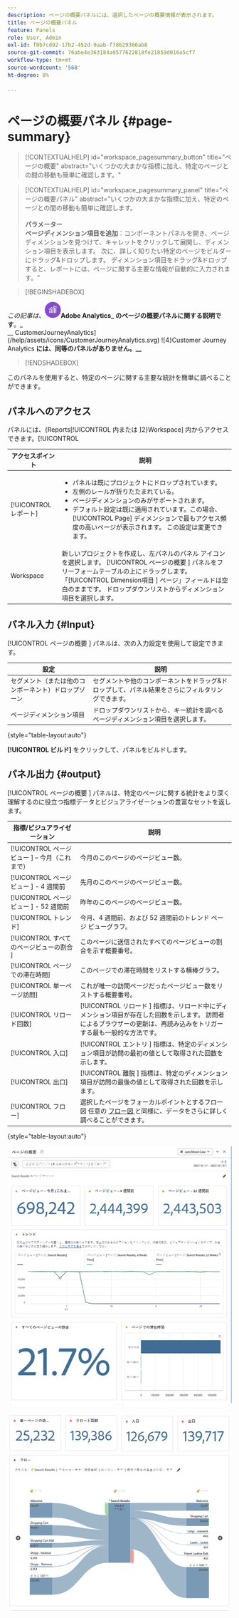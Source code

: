```yaml
---
description: ページの概要パネルには、選択したページの概要情報が表示されます。
title: ページの概要パネル
feature: Panels
role: User, Admin
exl-id: f0b7cd92-17b2-452d-9aab-f78629360ab8
source-git-commit: 76abe4e363184a9577622818fe21859d016a5cf7
workflow-type: tm+mt
source-wordcount: '568'
ht-degree: 8%

---
```


# ページの概要パネル {#page-summary}

<!-- markdownlint-disable MD034 -->

>[!CONTEXTUALHELP]
>id="workspace_pagesummary_button"
>title="ページの概要"
>abstract="いくつかの大まかな指標に加え、特定のページとの間の移動も簡単に確認します。"

<!-- markdownlint-enable MD034 -->

<!-- markdownlint-disable MD034 -->

>[!CONTEXTUALHELP]
>id="workspace_pagesummary_panel"
>title="ページの概要パネル"
>abstract="いくつかの大まかな指標に加え、特定のページとの間の移動も簡単に確認します。<br/><br/>**パラメーター&#x200B;**<br/>**ページディメンション項目を追加**：コンポーネントパネルを開き、ページディメンションを見つけて、キャレットをクリックして展開し、ディメンション項目を表示します。 次に、詳しく知りたい特定のページをビルダーにドラッグ&amp;ドロップします。 ディメンション項目をドラッグ&amp;ドロップすると、レポートには、ページに関する主要な情報が自動的に入力されます。"

<!-- markdownlint-enable MD034 -->


>[!BEGINSHADEBOX]

_この記事は、![AdobeAnalytics](/help/assets/icons/AdobeAnalytics.svg)_**Adobe Analytics_ のページの概要パネルに関する説明です**。_<br/>__ CustomerJourneyAnalytics](/help/assets/icons/CustomerJourneyAnalytics.svg) ![4}Customer Journey Analytics **には、同等のパネルがありません。__**

>[!ENDSHADEBOX]

このパネルを使用すると、特定のページに関する主要な統計を簡単に調べることができます。

## パネルへのアクセス

パネルには、{Reports[!UICONTROL  内または ]2}Workspace] 内からアクセスできます。[!UICONTROL 

| アクセスポイント | 説明 |
| --- | --- |
| [!UICONTROL レポート] | <ul><li>パネルは既にプロジェクトにドロップされています。</li><li>左側のレールが折りたたまれている。</li><li>ページディメンションのみがサポートされます。</li><li>デフォルト設定は既に適用されています。この場合、[!UICONTROL Page] ディメンションで最もアクセス頻度の高いページが表示されます。 この設定は変更できます。</li></ul> |
| Workspace | 新しいプロジェクトを作成し、左パネルのパネル アイコンを選択します。 [!UICONTROL  ページの概要 ] パネルをフリーフォームテーブルの上にドラッグします。 「[!UICONTROL Dimension項目 ] ページ」フィールドは空白のままです。 ドロップダウンリストからディメンション項目を選択します。 |

## パネル入力 {#Input}

[!UICONTROL  ページの概要 ] パネルは、次の入力設定を使用して設定できます。

| 設定 | 説明 |
| --- | --- |
| セグメント（または他のコンポーネント）ドロップゾーン | セグメントや他のコンポーネントをドラッグ&amp;ドロップして、パネル結果をさらにフィルタリングできます。 |
| ページディメンション項目 | ドロップダウンリストから、キー統計を調べるページディメンション項目を選択します。 |

{style="table-layout:auto"}

**[!UICONTROL ビルド]** をクリックして、パネルをビルドします。

## パネル出力 {#output}

[!UICONTROL  ページの概要 ] パネルは、特定のページに関する統計をより深く理解するのに役立つ指標データとビジュアライゼーションの豊富なセットを返します。

| 指標/ビジュアライゼーション | 説明 |
| --- | --- |
| [!UICONTROL  ページビュー ] – 今月（これまで） | 今月のこのページのページビュー数。 |
| [!UICONTROL  ページビュー ] - 4 週間前 | 先月のこのページのページビュー数。 |
| [!UICONTROL  ページビュー ] - 52 週間前 | 昨年のこのページのページビュー数。 |
| [!UICONTROL トレンド] | 今月、4 週間前、および 52 週間前のトレンド ページ ビューグラフ。 |
| [!UICONTROL  すべてのページビューの割合 ] | このページに送信されたすべてのページビューの割合を示す概要番号。 |
| [!UICONTROL ページでの滞在時間] | このページでの滞在時間をリストする横棒グラフ。 |
| [!UICONTROL 単一ページ訪問] | これが唯一の訪問ページだったページビュー数をリストする概要番号。 |
| [!UICONTROL リロード回数] | [!UICONTROL  リロード ] 指標は、リロード中にディメンション項目が存在した回数を示します。 訪問者によるブラウザーの更新は、再読み込みをトリガーする最も一般的な方法です。 |
| [!UICONTROL 入口] | [!UICONTROL  エントリ ] 指標は、特定のディメンション項目が訪問の最初の値として取得された回数を示します。 |
| [!UICONTROL 出口] | [!UICONTROL  離脱 ] 指標は、特定のディメンション項目が訪問の最後の値として取得された回数を示します。 |
| [!UICONTROL フロー] | 選択したページをフォーカルポイントとするフロー図 任意の [ フロー図 ](/help/analyze/analysis-workspace/visualizations/c-flow/create-flow.md) と同様に、データをさらに詳しく調べることができます。 |

{style="table-layout:auto"}

![ページの概要パネル](assets/page-sum1.png)

![ 指標とフロー ](assets/page-sum2.png)
